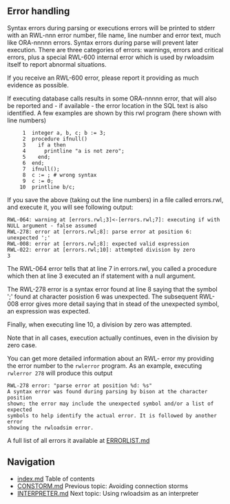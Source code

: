 ## Error handling 
Syntax errors during parsing or executions errors will be printed to 
stderr with an RWL-nnn error number, file name, line number and error 
text, much like ORA-nnnnn errors.
Syntax errors during parse will prevent later execution.
There are three categories of errors: warnings, errors and critical 
errors, plus a special RWL-600 internal error which is used by 
rwloadsim itself to report abnormal situations.

If you receive an RWL-600 error, please report it providing as much 
evidence as possible.

If executing database calls results in some ORA-nnnnn error, that will 
also be reported and - if available - the error location in the SQL 
text is also identified.
A few examples are shown by this rwl program (here shown with line 
numbers) 
```
     1  integer a, b, c; b := 3;
     2  procedure ifnull()
     3    if a then
     4      printline "a is not zero";
     5    end;
     6  end;
     7  ifnull();
     8  c := ; # wrong syntax
     9  c := 0;
    10  printline b/c;
```
If you save the above (taking out the line numbers) in a file called 
errors.rwl, and execute it, you will see following output: 
```
RWL-064: warning at [errors.rwl;3]<-[errors.rwl;7]: executing if with NULL argument - false assumed
RWL-278: error at [errors.rwl;8]: parse error at position 6: unexpected ';'
RWL-008: error at [errors.rwl;8]: expected valid expression
RWL-022: error at [errors.rwl;10]: attempted division by zero
3
```
The RWL-064 error tells that at line 7 in errors.rwl, you called a 
procedure which then at line 3 executed an if statement with a null 
argument.

The RWL-278 error is a syntax error found at line 8 saying
that the symbol ';' found at character posistion 6 was unexpected.
The subsequent RWL-008 error gives more detail saying that in stead of
the unexpected symbol, an expression was expected.

Finally, when executing line 10, a division by zero was attempted.

Note that in all cases, execution actually continues, even in the 
division by zero case. 

You can get more detailed information about an RWL- error my providing
the error number to the ```rwlerror``` program.
As an example, executing ```rwlerror 278```
will produce this output
```
RWL-278 error: "parse error at position %d: %s"
A syntax error was found during parsing by bison at the character position
shown; the error may include the unexpected symbol and/or a list of expected
symbols to help identify the actual error. It is followed by another error
showing the rwloadsim error.
```

A full list of all errors it available at [ERRORLIST.md](ERRORLIST.md)

## Navigation
* [index.md](index.md#rwpload-simulator-users-guide) Table of contents
* [CONSTORM.md](CONSTORM.md) Previous topic: Avoiding connection storms
* [INTERPRETER.md](INTERPRETER.md) Next topic: Using rwloadsim as an interpreter
